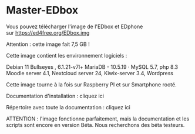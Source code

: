 # Master-EDbox
Vous pouvez télécharger l'image de l'EDbox et EDphone sur https://ed4free.org/EDbox.img


Attention : cette image fait 7,5 GB !

Cette image contient les environnement logiciels :

Debian 11 Bullseyes , 6.1.21-v7l+
MariaDB - 10.5.19 · MySQL 5.7, php 8.3
Moodle server 4.1, Nextcloud server 24, Kiwix-server 3.4, Wordpress

Cette image tourne à la fois sur Raspberry PI et sur Smartphone rooté.

Documentation d'installation : cliquez ici


Répertoire avec toute la documentation : cliquez ici


ATTENTION : l'image fonctionne parfaitement, mais la documentation et les scripts sont encore en version Béta. Nous recherchons des béta testeurs.
